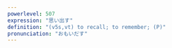 ```yaml
---
powerlevel: 507
expression: "思い出す"
definition: "(v5s,vt) to recall; to remember; (P)"
pronunciation: "おもいだす"
---
```

